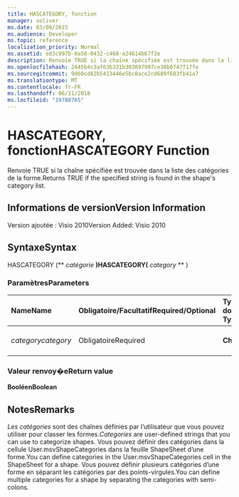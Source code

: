 ```yaml
---
title: HASCATEGORY, fonction
manager: soliver
ms.date: 03/09/2015
ms.audience: Developer
ms.topic: reference
localization_priority: Normal
ms.assetid: ed3c997b-0a58-0432-c468-a24614b67f2e
description: Renvoie TRUE si la chaîne spécifiée est trouvée dans la liste des catégories de la forme.
ms.openlocfilehash: 2445b4c3af63b331b303897997ce38b0747f17fe
ms.sourcegitcommit: 9d60cd82b5413446e5bc8ace2cd689f683fb41a7
ms.translationtype: MT
ms.contentlocale: fr-FR
ms.lasthandoff: 06/11/2018
ms.locfileid: "19788765"
---
```

# <a name="hascategory-function"></a><span data-ttu-id="ed8b1-103">HASCATEGORY, fonction</span><span class="sxs-lookup"><span data-stu-id="ed8b1-103">HASCATEGORY Function</span></span>

<span data-ttu-id="ed8b1-104">Renvoie TRUE si la chaîne spécifiée est trouvée dans la liste des catégories de la forme.</span><span class="sxs-lookup"><span data-stu-id="ed8b1-104">Returns TRUE if the specified string is found in the shape's category list.</span></span>
  
## <a name="version-information"></a><span data-ttu-id="ed8b1-105">Informations de version</span><span class="sxs-lookup"><span data-stu-id="ed8b1-105">Version Information</span></span>

<span data-ttu-id="ed8b1-106">Version ajoutée : Visio 2010</span><span class="sxs-lookup"><span data-stu-id="ed8b1-106">Version Added: Visio 2010</span></span> 
  
## <a name="syntax"></a><span data-ttu-id="ed8b1-107">Syntaxe</span><span class="sxs-lookup"><span data-stu-id="ed8b1-107">Syntax</span></span>

<span data-ttu-id="ed8b1-108">HASCATEGORY (** *catégorie* **)</span><span class="sxs-lookup"><span data-stu-id="ed8b1-108">HASCATEGORY(** *category* ** )</span></span> 
  
### <a name="parameters"></a><span data-ttu-id="ed8b1-109">Paramètres</span><span class="sxs-lookup"><span data-stu-id="ed8b1-109">Parameters</span></span>

|<span data-ttu-id="ed8b1-110">**Name**</span><span class="sxs-lookup"><span data-stu-id="ed8b1-110">**Name**</span></span>|<span data-ttu-id="ed8b1-111">**Obligatoire/Facultatif**</span><span class="sxs-lookup"><span data-stu-id="ed8b1-111">**Required/Optional**</span></span>|<span data-ttu-id="ed8b1-112">**Type de données**</span><span class="sxs-lookup"><span data-stu-id="ed8b1-112">**Data Type**</span></span>|<span data-ttu-id="ed8b1-113">**Description**</span><span class="sxs-lookup"><span data-stu-id="ed8b1-113">**Description**</span></span>|
|:-----|:-----|:-----|:-----|
| <span data-ttu-id="ed8b1-114">_category_</span><span class="sxs-lookup"><span data-stu-id="ed8b1-114">_category_</span></span> <br/> |<span data-ttu-id="ed8b1-115">Obligatoire</span><span class="sxs-lookup"><span data-stu-id="ed8b1-115">Required</span></span>  <br/> |<span data-ttu-id="ed8b1-116">**Chaîne**</span><span class="sxs-lookup"><span data-stu-id="ed8b1-116">**String**</span></span> <br/> |<span data-ttu-id="ed8b1-117">Catégorie à rechercher.</span><span class="sxs-lookup"><span data-stu-id="ed8b1-117">The category to search for.</span></span>  <br/> |
   
### <a name="return-value"></a><span data-ttu-id="ed8b1-118">Valeur renvoy�e</span><span class="sxs-lookup"><span data-stu-id="ed8b1-118">Return value</span></span>

 <span data-ttu-id="ed8b1-119">**Booléen**</span><span class="sxs-lookup"><span data-stu-id="ed8b1-119">**Boolean**</span></span>
  
## <a name="remarks"></a><span data-ttu-id="ed8b1-120">Notes</span><span class="sxs-lookup"><span data-stu-id="ed8b1-120">Remarks</span></span>

 <span data-ttu-id="ed8b1-121">*Les catégories* sont des chaînes définies par l’utilisateur que vous pouvez utiliser pour classer les formes.</span><span class="sxs-lookup"><span data-stu-id="ed8b1-121">*Categories*  are user-defined strings that you can use to categorize shapes.</span></span> <span data-ttu-id="ed8b1-122">Vous pouvez définir des catégories dans la cellule User.msvShapeCategories dans la feuille ShapeSheet d’une forme.</span><span class="sxs-lookup"><span data-stu-id="ed8b1-122">You can define categories in the User.msvShapeCategories cell in the ShapeSheet for a shape.</span></span> <span data-ttu-id="ed8b1-123">Vous pouvez définir plusieurs catégories d’une forme en séparant les catégories par des points-virgules.</span><span class="sxs-lookup"><span data-stu-id="ed8b1-123">You can define multiple categories for a shape by separating the categories with semi-colons.</span></span> 
  


